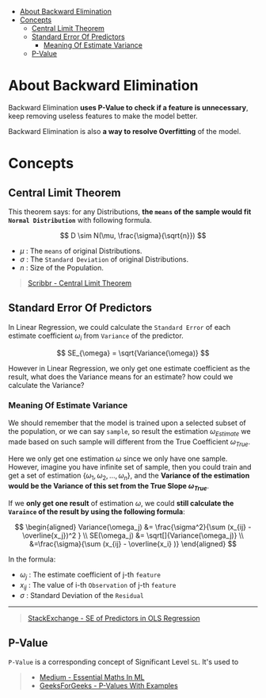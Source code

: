 - [About Backward Elimination](#about-backward-elimination)
- [Concepts](#concepts)
  - [Central Limit Theorem](#central-limit-theorem)
  - [Standard Error Of Predictors](#standard-error-of-predictors)
    - [Meaning Of Estimate Variance](#meaning-of-estimate-variance)
  - [P-Value](#p-value)


# About Backward Elimination

Backward Elimination **uses P-Value to check if a feature is unnecessary**, keep removing useless features to make the model better.

Backward Elimination is also **a way to resolve Overfitting** of the model.

# Concepts

## Central Limit Theorem

This theorem says: for any Distributions, **the `means` of the sample would fit `Normal Distribution`** with following formula.

$$
D \sim N(\mu, \frac{\sigma}{\sqrt{n}})
$$

- $\mu$ : The `means` of original Distributions.
- $\sigma$ : The `Standard Deviation` of original Distributions.
- $n$ : Size of the Population.

>  [Scribbr - Central Limit Theorem](https://www.scribbr.com/statistics/central-limit-theorem)

## Standard Error Of Predictors

In Linear Regression, we could calculate the `Standard Error` of each estimate coefficient ${\omega}_i$ from `Variance` of the predictor.

$$
SE_{\omega} = \sqrt{Variance(\omega)}
$$

However in Linear Regression, we only get one estimate coefficient as the result, what does the Variance means for an estimate? how could we calculate the Variance?

### Meaning Of Estimate Variance

We should remember that the model is trained upon a selected subset of the population, or we can say `sample`, so result the estimation $\omega_{Estimate}$ we made based on such sample will different from the True Coefficient $\omega_{True}$.

Here we only get one estimation $\omega$ since we only have one sample. However, imagine you have infinite set of sample, then you could train and get a set of estimation $\{\omega_1, \omega_2, \dots, \omega_n\}$, and the **Variance of the estimation would be the Variance of this set from the True Slope $\omega_{True}$**.

If we **only get one result** of estimation $\omega$, we could **still calculate the `Varaince` of the result by using the following formula**:

$$
\begin{aligned}
Variance(\omega_j) &= \frac{\sigma^2}{\sum (x_{ij} - \overline{x_j})^2 } \\
SE(\omega_j) &= \sqrt[]{Variance(\omega_j)} \\
&=\frac{\sigma}{\sum (x_{ij} - \overline{x_i} )}  
\end{aligned}
$$

In the formula:

- $\omega_j$ : The estimate coefficient of j-th `feature`
- $x_{ij}$ : The value of i-th `Observation` of j-th `feature`
- $\sigma$ : Standard Deviation of the `Residual`

-----

> [StackExchange - SE of Predictors in OLS Regression](https://stats.stackexchange.com/questions/391254/standard-error-of-simple-linear-regression-coefficients)

## P-Value

`P-Value` is a corresponding concept of Significant Level `SL`. It's used to 

> - [Medium - Essential Maths In ML](https://medium.com/@weidagang/essential-math-for-machine-learning-hypothesis-testing-t-statistic-and-p-value-933cb25fd757)
> - [GeeksForGeeks - P-Values With Examples](https://www.geeksforgeeks.org/p-value-in-machine-learning/)
